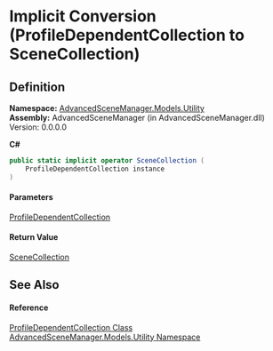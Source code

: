 # Implicit Conversion (ProfileDependentCollection to SceneCollection)

## Definition

**Namespace:** [AdvancedSceneManager.Models.Utility](N_AdvancedSceneManager_Models_Utility.md)\
**Assembly:** AdvancedSceneManager (in AdvancedSceneManager.dll) Version: 0.0.0.0

**C#**

```c#
public static implicit operator SceneCollection (
	ProfileDependentCollection instance
)
```

#### Parameters

&#x20; [ProfileDependentCollection](T_AdvancedSceneManager_Models_Utility_ProfileDependentCollection.md)&#x20;

#### Return Value

[SceneCollection](T_AdvancedSceneManager_Models_SceneCollection.md)

## See Also

#### Reference

[ProfileDependentCollection Class](T_AdvancedSceneManager_Models_Utility_ProfileDependentCollection.md)\
[AdvancedSceneManager.Models.Utility Namespace](N_AdvancedSceneManager_Models_Utility.md)
